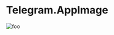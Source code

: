 # Telegram.AppImage

![foo](https://github.com/nx-appbuild-hub/Telegram.AppImage//actions/workflows/makefile.yml/badge.svg)

